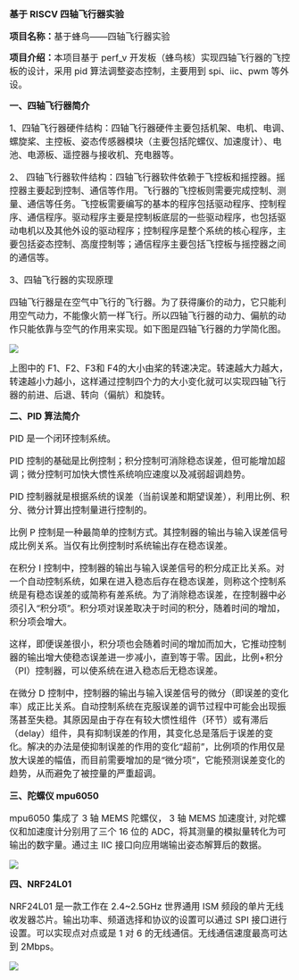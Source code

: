 ### 基于 RISCV 四轴飞行器实验

**<span style="font-size:16px;">项目名称：</span>**<span style="font-size:16px;">基于蜂鸟——四轴飞行器实验</span>

**<span style="font-size:16px;">项目介绍：</span>**<span style="font-size:16px;">本项目基于 perf_v 开发板（蜂鸟核）实现四轴飞行器的飞控板的设计，采用 pid 算法调整姿态控制，主要用到 spi、iic、pwm 等外设。</span>

**<span style="font-size:16px;">一、四轴飞行器简介</span>**

<span style="font-size:16px;">

1、四轴飞行器硬件结构：四轴飞行器硬件主要包括机架、电机、电调、螺旋桨、主控板、姿态传感器模块（主要包括陀螺仪、加速度计）、电池、电源板、遥控器与接收机、充电器等。

2、 四轴飞行器软件结构：四轴飞行器软件依赖于飞控板和摇控器。摇控器主要起到控制、通信等作用。飞行器的飞控板则需要完成控制、测量、通信等任务。飞控板需要编写的基本的程序包括驱动程序、控制程序、通信程序。驱动程序主要是控制板底层的一些驱动程序，也包括驱动电机以及其他外设的驱动程序；控制程序是整个系统的核心程序，主要包括姿态控制、高度控制等；通信程序主要包括飞控板与摇控器之间的通信等。

3、四轴飞行器的实现原理

四轴飞行器是在空气中飞行的飞行器。为了获得廉价的动力，它只能利用空气动力，不能像火箭一样飞行。所以四轴飞行器的动力、偏航的动作只能依靠与空气的作用来实现。如下图是四轴飞行器的力学简化图。

</span>

![](https://rvboards.org/rvboards/dasdu8syrbgvtzvhfj12f4d5/images_dir/1628073583/126.png)

<span style="font-size:16px;">上图中的 F1、F2、F3和 F4的大小由桨的转速决定。转速越大力越大，转速越小力越小，这样通过控制四个力的大小变化就可以实现四轴飞行器的前进、后退、转向（偏航）和旋转。</span>

**<span style="font-size:16px;">二、PID 算法简介</span>**

<span style="font-size:16px;">

PID 是一个闭环控制系统。

PID 控制的基础是比例控制；积分控制可消除稳态误差，但可能增加超调；微分控制可加快大惯性系统响应速度以及减弱超调趋势。

PID 控制器就是根据系统的误差（当前误差和期望误差），利用比例、积分、微分计算出控制量进行控制的。

比例 P 控制是一种最简单的控制方式。其控制器的输出与输入误差信号成比例关系。当仅有比例控制时系统输出存在稳态误差。

在积分 I 控制中，控制器的输出与输入误差信号的积分成正比关系。对一个自动控制系统，如果在进入稳态后存在稳态误差，则称这个控制系统是有稳态误差的或简称有差系统。为了消除稳态误差，在控制器中必须引入“积分项”。积分项对误差取决于时间的积分，随着时间的增加，积分项会增大。

这样，即便误差很小，积分项也会随着时间的增加而加大，它推动控制器的输出增大使稳态误差进一步减小，直到等于零。因此，比例+积分（PI）控制器，可以使系统在进入稳态后无稳态误差。

在微分 D 控制中，控制器的输出与输入误差信号的微分（即误差的变化率）成正比关系。自动控制系统在克服误差的调节过程中可能会出现振荡甚至失稳。其原因是由于存在有较大惯性组件（环节）或有滞后（delay）组件，具有抑制误差的作用，其变化总是落后于误差的变化。解决的办法是使抑制误差的作用的变化“超前”，比例项的作用仅是放大误差的幅值，而目前需要增加的是“微分项”，它能预测误差变化的趋势，从而避免了被控量的严重超调。

</span>

**<span style="font-size:16px;">三、陀螺仪 mpu6050</span>**

<span style="font-size:16px;">

mpu6050 集成了 3 轴 MEMS 陀螺仪， 3 轴 MEMS 加速度计, 对陀螺仪和加速度计分别用了三个 16 位的 ADC，将其测量的模拟量转化为可输出的数字量。通过主 IIC 接口向应用端输出姿态解算后的数据。

</span>

![](https://rvboards.org/rvboards/dasdu8syrbgvtzvhfj12f4d5/images_dir/1628073840/127.png)

**<span style="font-size:16px;">四、NRF24L01</span>**

<span style="font-size:16px;">

NRF24L01 是一款工作在 2.4~2.5GHz 世界通用 ISM 频段的单片无线收发器芯片。输出功率、频道选择和协议的设置可以通过 SPI 接口进行设置。可以实现点对点或是 1 对 6 的无线通信。无线通信速度最高可达到 2Mbps。

</span>

![](https://rvboards.org/rvboards/dasdu8syrbgvtzvhfj12f4d5/images_dir/1628073906/128.png)

